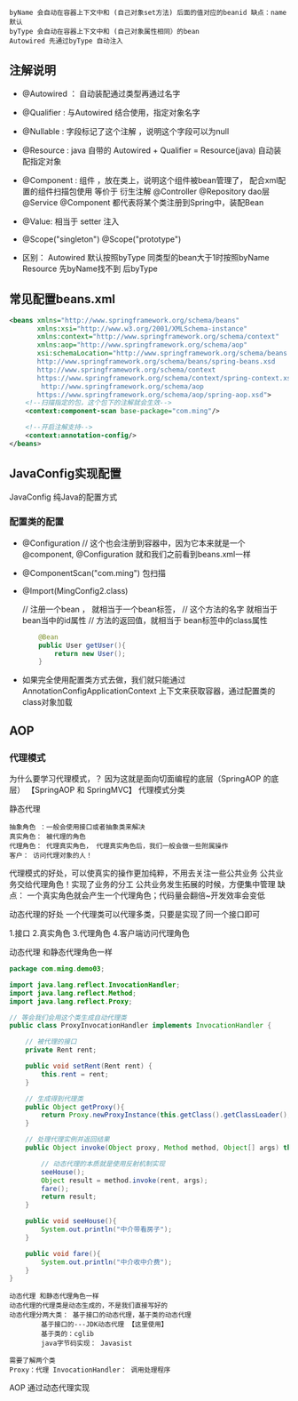     byName 会自动在容器上下文中和 (自己对象set方法) 后面的值对应的beanid 缺点：name 默认
    byType 会自动在容器上下文中和 (自己对象属性相同）的bean 
    Autowired 先通过byType 自动注入
## 注解说明
- @Autowired ： 自动装配通过类型再通过名字
- @Qualifier : 与Autowired 结合使用，指定对象名字
- @Nullable : 字段标记了这个注解 ，说明这个字段可以为null
- @Resource : java 自带的 Autowired + Qualifier = Resource(java) 自动装配指定对象
- @Component : 组件 ，放在类上，说明这个组件被bean管理了， 配合xml配置的组件扫描包使用
等价于 <bean id="user" class="com.ming.pojo.User"/>
衍生注解
@Controller
@Repository dao层
@Service
@Component
都代表将某个类注册到Spring中，装配Bean
- @Value: 相当于 <property name="name" value="李灏"/> setter 注入

- @Scope("singleton")
@Scope("prototype")
- 区别：
Autowired 默认按照byType 同类型的bean大于1时按照byName Resource 先byName找不到 后byType

## 常见配置beans.xml
```xml
<beans xmlns="http://www.springframework.org/schema/beans"
       xmlns:xsi="http://www.w3.org/2001/XMLSchema-instance"
       xmlns:context="http://www.springframework.org/schema/context"
       xmlns:aop="http://www.springframework.org/schema/aop"
       xsi:schemaLocation="http://www.springframework.org/schema/beans
       http://www.springframework.org/schema/beans/spring-beans.xsd
       http://www.springframework.org/schema/context
       https://www.springframework.org/schema/context/spring-context.xsd
        http://www.springframework.org/schema/aop
       https://www.springframework.org/schema/aop/spring-aop.xsd">
    <!--扫描指定的包，这个包下的注解就会生效-->
    <context:component-scan base-package="com.ming"/>

    <!--开启注解支持-->
    <context:annotation-config/>
</beans>
```


## JavaConfig实现配置
JavaConfig 
纯Java的配置方式
### 配置类的配置
- @Configuration  // 这个也会注册到容器中，因为它本来就是一个@component, @Configuration 就和我们之前看到beans.xml一样
- @ComponentScan("com.ming") 包扫描
- @Import(MingConfig2.class)

    // 注册一个bean ， 就相当于一个bean标签，
    // 这个方法的名字 就相当于bean当中的id属性
    // 方法的返回值，就相当于 bean标签中的class属性
    ```java
        @Bean
        public User getUser(){
            return new User();
        }

- 如果完全使用配置类方式去做，我们就只能通过 AnnotationConfigApplicationContext 
上下文来获取容器，通过配置类的class对象加载

## AOP
### 代理模式 
为什么要学习代理模式，？ 因为这就是面向切面编程的底层（SpringAOP 的底层） 【SpringAOP 和 SpringMVC】
代理模式分类

静态代理
```
抽象角色 ：一般会使用接口或者抽象类来解决
真实角色： 被代理的角色
代理角色： 代理真实角色， 代理真实角色后，我们一般会做一些附属操作
客户： 访问代理对象的人！
```
代理模式的好处，可以使真实的操作更加纯粹，不用去关注一些公共业务
公共业务交给代理角色！实现了业务的分工
公共业务发生拓展的时候，方便集中管理
缺点：
一个真实角色就会产生一个代理角色；代码量会翻倍~开发效率会变低


动态代理的好处
一个代理类可以代理多类，只要是实现了同一个接口即可

1.接口
2.真实角色
3.代理角色
4.客户端访问代理角色

动态代理 和静态代理角色一样
```java
package com.ming.demo03;

import java.lang.reflect.InvocationHandler;
import java.lang.reflect.Method;
import java.lang.reflect.Proxy;

// 等会我们会用这个类生成自动代理类
public class ProxyInvocationHandler implements InvocationHandler {

    // 被代理的接口
    private Rent rent;

    public void setRent(Rent rent) {
        this.rent = rent;
    }

    // 生成得到代理类
    public Object getProxy(){
        return Proxy.newProxyInstance(this.getClass().getClassLoader(), rent.getClass().getInterfaces(),this);
    }

    // 处理代理实例并返回结果
    public Object invoke(Object proxy, Method method, Object[] args) throws Throwable {

        // 动态代理的本质就是使用反射机制实现
        seeHouse();
        Object result = method.invoke(rent, args);
        fare();
        return result;
    }

    public void seeHouse(){
        System.out.println("中介带看房子");
    }

    public void fare(){
        System.out.println("中介收中介费");
    }
}

```
```
动态代理 和静态代理角色一样
动态代理的代理类是动态生成的，不是我们直接写好的
动态代理分两大类： 基于接口的动态代理，基于类的动态代理
        基于接口的---JDK动态代理 【这里使用】
        基于类的：cglib
        java字节码实现： Javasist

需要了解两个类
Proxy：代理 InvocationHandler： 调用处理程序
```

AOP 通过动态代理实现

